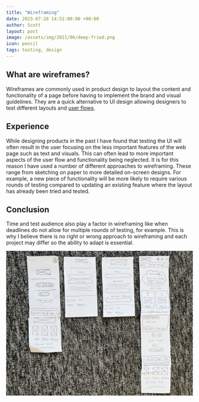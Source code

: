 ```yaml
---
title: "Wireframing"
date: 2023-07-28 14:52:00:00 +00:00
author: Scott
layout: post
image: /assets/img/2021/06/deep-fried.png
icon: pencil
tags: testing, design
---
```


<h2>What are wireframes?</h2>

Wireframes are commonly used in product design to layout the content and functionality of a page before having to implement the brand and visual guidelines. They are a quick alternative to UI design allowing designers to test different layouts and [user flows](/2023/04/28/user-flow-diagrams/).

<h2>Experience</h2>

While designing products in the past I have found that testing the UI will often result in the user focusing on the less important features of the web page such as text and visuals. This can often lead to more important aspects of the user flow and functionality being neglected. It is for this reason I have used a number of different approaches to wireframing. These range from sketching on paper to more detailed on-screen designs. For example, a new piece of functionality will be more likely to require various rounds of testing compared to updating an existing feature where the layout has already been tried and tested.

<h2>Conclusion</h2>

Time and test audience also play a factor in wireframing like when deadlines do not allow for multiple rounds of testing, for example. This is why I believe there is no right or wrong approach to wireframing and each project may differ so the ability to adapt is essential.

<div class="imgblock">
    <img src="/assets/img/paperwireframe.png"/>
</div>